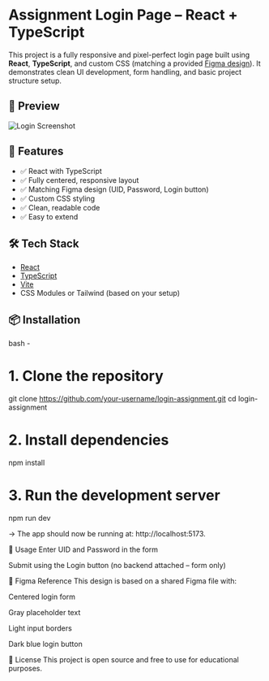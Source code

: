 # Assignment Login Page – React + TypeScript

This project is a fully responsive and pixel-perfect login page built using **React**, **TypeScript**, and custom CSS (matching a provided [Figma design](https://figma.com/)). It demonstrates clean UI development, form handling, and basic project structure setup.

## 📸 Preview

![Login Screenshot](./screenshots/login-preview.png) <!-- Optional image preview if you add one -->

## 🚀 Features

- ✅ React with TypeScript
- ✅ Fully centered, responsive layout
- ✅ Matching Figma design (UID, Password, Login button)
- ✅ Custom CSS styling
- ✅ Clean, readable code
- ✅ Easy to extend

## 🛠 Tech Stack

- [React](https://reactjs.org/)
- [TypeScript](https://www.typescriptlang.org/)
- [Vite](https://vitejs.dev/)
- CSS Modules or Tailwind (based on your setup)

## 📦 Installation

bash -
# 1. Clone the repository
git clone https://github.com/your-username/login-assignment.git
cd login-assignment

# 2. Install dependencies
npm install

# 3. Run the development server
npm run dev

-> The app should now be running at: http://localhost:5173.

🧠 Usage
Enter UID and Password in the form

Submit using the Login button (no backend attached – form only)

🎨 Figma Reference
This design is based on a shared Figma file with:

Centered login form

Gray placeholder text

Light input borders

Dark blue login button

📄 License
This project is open source and free to use for educational purposes.


































